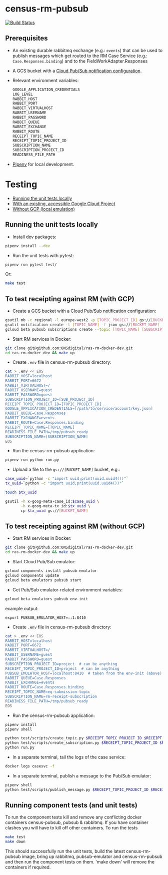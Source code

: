 # census-rm-pubsub 
[![Build Status](https://travis-ci.com/ONSdigital/census-rm-pubsub.svg?branch=master)](https://travis-ci.com/ONSdigital/census-rm-pubsub)

## Prerequisites

* An existing durable rabbitmq exchange (e.g.: `events`) that can be used to publish messages which get routed to the RM Case Service (e.g.: `Case.Responses.binding`) 
and to the FieldWorkAdapter.Responses

* A GCS bucket with a [Cloud Pub/Sub notification configuration](https://cloud.google.com/storage/docs/reporting-changes).

* Relevant environment variables:
	```bash
	GOOGLE_APPLICATION_CREDENTIALS
	LOG_LEVEL
	RABBIT_HOST
	RABBIT_PORT
	RABBIT_VIRTUALHOST
	RABBIT_USERNAME
	RABBIT_PASSWORD
	RABBIT_QUEUE
	RABBIT_EXCHANGE
	RABBIT_ROUTE
	RECEIPT_TOPIC_NAME
	RECEIPT_TOPIC_PROJECT_ID
	SUBSCRIPTION_NAME
	SUBSCRIPTION_PROJECT_ID
    READINESS_FILE_PATH
	```

* [Pipenv](https://docs.pipenv.org/index.html) for local development.

# Testing

* [Running the unit tests locally](#running-the-unit-tests-locally)
* [With an existing, accessible Google Cloud Project](#to-test-receipting-against-rm-with-gcp)
* [Without GCP (local emulation)](#to-test-receipting-against-rm-without-gcp)

## Running the unit tests locally

* Install dev packages:
```bash
pipenv install --dev
```

* Run the unit tests with pytest:
```bash
pipenv run pytest test/
```

Or:
```bash
make test
```

## To test receipting against RM (with GCP)

* Create a GCS bucket with a Cloud Pub/Sub notification configuration:
```bash
gsutil mb -c regional -l europe-west2 -p [TOPIC_PROJECT_ID] gs://[BUCKET_NAME]
gsutil notification create -t [TOPIC_NAME] -f json gs://[BUCKET_NAME]
gcloud beta pubsub subscriptions create --topic [TOPIC_NAME] [SUBSCRIPTION_NAME]
```

* Start RM services in Docker:
```bash
git clone git@github.com:ONSdigital/ras-rm-docker-dev.git
cd ras-rm-docker-dev && make up
```

* Create `.env` file in census-rm-pubsub directory:
```bash
cat > .env << EOS
RABBIT_HOST=localhost
RABBIT_PORT=6672
RABBIT_VIRTUALHOST=/
RABBIT_USERNAME=guest
RABBIT_PASSWORD=guest
SUBSCRIPTION_PROJECT_ID=[SUB_PROJECT_ID]
RECEIPT_TOPIC_PROJECT_ID=[TOPIC_PROJECT_ID]
GOOGLE_APPLICATION_CREDENTIALS=[/path/to/service/account/key.json]
RABBIT_QUEUE=Case.Responses
RABBIT_EXCHANGE=events
RABBIT_ROUTE=Case.Responses.binding
RECEIPT_TOPIC_NAME=[TOPIC_NAME]
READINESS_FILE_PATH=/tmp/pubsub_ready
SUBSCRIPTION_NAME=[SUBSCRIPTION_NAME]
EOS
```

* Run the census-rm-pubsub application:
```bash
pipenv run python run.py
```

* Upload a file to the `gs://[BUCKET_NAME]` bucket, e.g.:
```bash
case_uuid=`python -c "import uuid;print(uuid.uuid4())"`
tx_uuid=`python -c "import uuid;print(uuid.uuid4())"`

touch $tx_uuid

gsutil -h x-goog-meta-case_id:$case_uuid \
	   -h x-goog-meta-tx_id:$tx_uuid \
	   cp $tx_uuid gs://[BUCKET_NAME]
```

## To test receipting against RM (without GCP)

* Start RM services in Docker:
```bash
git clone git@github.com:ONSdigital/ras-rm-docker-dev.git
cd ras-rm-docker-dev && make up
```

* Start Cloud Pub/Sub emulator:
```bash
gcloud components install pubsub-emulator
gcloud components update
gcloud beta emulators pubsub start
```

* Get Pub/Sub emulator-related environment variables:
```bash
gcloud beta emulators pubsub env-init
```
example output:
```
export PUBSUB_EMULATOR_HOST=::1:8410
```

* Create `.env` file in census-rm-pubsub directory:
```bash
cat > .env << EOS
RABBIT_HOST=localhost
RABBIT_PORT=6672
RABBIT_VIRTUALHOST=/
RABBIT_USERNAME=guest
RABBIT_PASSWORD=guest
SUBSCRIPTION_PROJECT_ID=project  # can be anything
RECEIPT_TOPIC_PROJECT_ID=project  # can be anything
PUBSUB_EMULATOR_HOST=localhost:8410  # taken from the env-init (above)
RABBIT_QUEUE=Case.Responses
RABBIT_EXCHANGE=events
RABBIT_ROUTE=Case.Responses.binding
RECEIPT_TOPIC_NAME=eq-submission-topic
SUBSCRIPTION_NAME=rm-receipt-subscription
READINESS_FILE_PATH=/tmp/pubsub_ready
EOS
```

* Run the census-rm-pubsub application:
```bash
pipenv install
pipenv shell

python test/scripts/create_topic.py $RECEIPT_TOPIC_PROJECT_ID $RECEIPT_TOPIC_NAME
python test/scripts/create_subscription.py $RECEIPT_TOPIC_PROJECT_ID $RECEIPT_TOPIC_NAME $SUBSCRIPTION_NAME
python run.py
```

* In a separate terminal, tail the logs of the case service:
```bash
docker logs casesvc -f
```

* In a separate terminal, publish a message to the Pub/Sub emulator:
```bash
pipenv shell
python test/scripts/publish_message.py $RECEIPT_TOPIC_PROJECT_ID $RECEIPT_TOPIC_NAME
```

## Running component tests (and unit tests)
To run the component tests kill and remove any conflicting docker containers census-pubsub, pubsub & rabbitmq.
If you have container clashes you will have to kill off other containers.
To run the tests
```bash
make test
make down
```

This should successfully run the unit tests, build the latest census-rm-pubsub image, bring up rabbitmq, pubsub-emulator and 
census-rm-pubsub and then run the component tests on them.  'make down' will remove the containers if required.